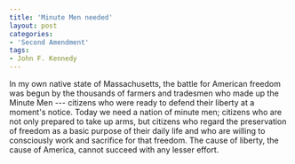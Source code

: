 ```yaml
---
title: 'Minute Men needed'
layout: post
categories:
- 'Second Amendment'
tags:
- John F. Kennedy
---
```


In my own native state of Massachusetts, the battle for American freedom was begun by the thousands of farmers and tradesmen who made up the Minute Men --- citizens who were ready to defend their liberty at a moment's notice. Today we need a nation of minute men; citizens who are not only prepared to take up arms, but citizens who regard the preservation of freedom as a basic purpose of their daily life and who are willing to consciously work and sacrifice for that freedom. The cause of liberty, the cause of America, cannot succeed with any lesser effort.